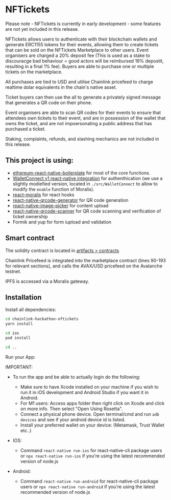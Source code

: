 # NFTickets

Please note - NFTickets is currently in early development - some features are not yet included in this release.

NFTickets allows users to authenticate with their blockchain wallets and generate ERC1155 tokens for their events, allowing them to create tickets that can be sold on the NFTickets Marketplace to other users. Event organisers are charged a 20% deposit fee (This is used as a stake to discouracge bad behaviour = good actors will be reimbursed 19% depostit, resulting in a final 1% fee). Buyers are able to purchase one or multiple tickets on the marketplace.

All purchases are tied to USD and utilise Chainlink pricefeed to charge realtime dolar equivalents in the chain's native asset.

Ticket buyers can then use the all to generate a privately signed message that generates a QR code on their phone.

Event organisers are able to scan QR codes for their events to ensure that attendees own tickets to their event, and are in possession of the wallet that owns the ticket, and are not impoersonating a public address that has purchased a ticket.

Staking, complaints, refunds, and slashing mechanics are not included in this release.

## This project is using:

- [ethereum-react-native-boilerplate](https://github.com/ethereum-boilerplate/ethereum-react-native-boilerplate) for most of the core functions.
- [WalletConnect v1 react-native integration](https://docs.walletconnect.com/1.0/quick-start/dapps/react-native) for authenthication (we use a slightly modiefied version, located in `./src/WalletConnect` to allow to modify the `enable` function of Moralis).
- [react-moralis](https://github.com/MoralisWeb3/react-moralis) for react hooks
- [react-native-qrcode-generator](https://github.com/rishichawda/react-native-qrcode-generator) for QR code generation
- [react-native-image-picker](https://github.com/react-native-image-picker/react-native-image-picker) for content upload
- [react-native-qrcode-scanner](https://github.com/moaazsidat/react-native-qrcode-scanner) for QR code scanning and verification of ticket ownership
- Formik and yup for form iupload and validation

## Smart contract

The solidity contract is located in [artifacts > contracts](https://github.com/nonymousoctopus/chainlink-hackathon-nftickets/tree/main/artifacts/contracts)

Chainlink Pricefeed is integrated into the marketplace contract (lines 90-193 for relevant sections), and calls the AVAX/USD pricefeed on the Avalanche testnet.

IPFS is accessed via a Moralis gateway.

## Installation

Install all dependencies:

```sh
cd chainlink-hackathon-nftickets
yarn install

cd ios
pod install

cd ..
```

Run your App:

IMPORTANT:

- To run the app and be able to actually login do the following:

  - Make sure to have Xcode installed on your machine if you wish to run it in iOS development and Android Studio if you want it in Android.
  - For M1 users: Access apps folder then right click on Xcode and click on more info. Then select "Open Using Rosetta".
  - Connect a physical phone device. Open terminal/cmd and run `adb devices` and see if your android device id is listed.
  - Install your preferred wallet on your device: (Metamask, Trust Wallet etc..)

- IOS:
  - Command 
    `react-native run-ios` for react-native-cli package users or 
    `npx react-native run-ios` if you're using the latest recommended version of node.js
- Android:
  - Command 
    `react-native run-android` for react-native-cli package users or 
    `npx react-native run-android` if you're using the latest recommended version of node.js

